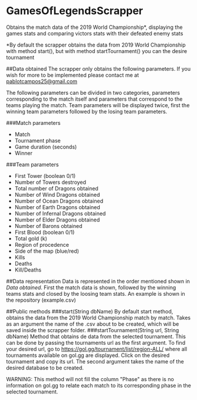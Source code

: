 # GamesOfLegendsScrapper
Obtains the match data of the 2019 World Championship*, displaying the games stats and comparing victors stats with their defeated enemy stats

*By default the scrapper obtains the data from 2019 World Championship with method start(), but with method startTournament() you can the desire tournament

##Data obtained
The scrapper only obtains the following parameters. If you wish for more to be implemented please contact me at pablotcampos25@gmail.com

The following parameters can be divided in two categories, parameters corresponding to the match itself and parameters that correspond to the teams playing the match. Team parameters will be displayed twice, first the winning team parameters followed by the losing team parameters.

###Match parameters
- Match
- Tournament phase
- Game duration (seconds)
- Winner

###Team parameters
- First Tower (boolean 0/1)
- Number of Towers destroyed
- Total number of Dragons obtained
- Number of Wind Dragons obtained
- Number of Ocean Dragons obtained
- Number of Earth Dragons obtained
- Number of Infernal Dragons obtained
- Number of Elder Dragons obtained
- Number of Barons obtained
- First Blood (boolean 0/1)
- Total gold (k)
- Region of procedence
- Side of the map (blue/red)
- Kills
- Deaths
- Kill/Deaths

##Data representation
Data is represented in the order mentioned shown in _Data obtained_. First the match data is shown, followed by the winning teams stats and closed by the loosing team stats. 
An example is shown in the repository (example.csv)


##Public methods
###start(String dbName)
By default start method, obtains the data from the 2019 World Championship match by match. Takes as an argument the name of the .csv about to be created, which will be saved inside the scrapper folder.
###startTournament(String url, String dbName) 
Method that obtains de data from the selected tournament. This can be done by passing the tournaments url as the first argument. To find your desired url, go to https://gol.gg/tournament/list/region-ALL/ where all tournaments available on gol.gg are displayed. Click on the desired tournament and copy its url. The second argument takes the name of the desired database to be created.

WARNING: This method will not fill the column "Phase" as there is no information on gol.gg to relate each match to its corresponding phase in the selected tournament.